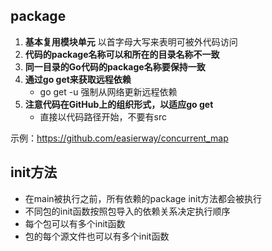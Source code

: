 ## package
1. **基本复用模块单元**
   以首字母大写来表明可被外代码访问
2. **代码的package名称可以和所在的目录名称不一致**
3. **同一目录的Go代码的package名称要保持一致**
4. **通过go get来获取远程依赖**
   + go get -u 强制从网络更新远程依赖
5. **注意代码在GitHub上的组织形式，以适应go get**
   + 直接以代码路径开始，不要有src

示例：https://github.com/easierway/concurrent_map

## init方法
+ 在main被执行之前，所有依赖的package init方法都会被执行
+ 不同包的init函数按照包导入的依赖关系决定执行顺序
+ 每个包可以有多个init函数
+ 包的每个源文件也可以有多个init函数

